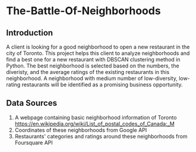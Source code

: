 # The-Battle-Of-Neighborhoods
## Introduction
A client is looking for a good neighborhood to open a new restaurant in the city of Toronto. This project helps this client to analyze neighborhoods and find a best one for a new restaurant with DBSCAN clustering method in Python. The best neighborhood is selected based on the numbers, the diveristy, and the average ratings of the existing restaurants in this neighborhood. A neighborhood with medium number of low-diversity, low-rating restaurants will be identified as a promising business opportunity.

## Data Sources
1. A webpage containing basic neighborhood information of Toronto
https://en.wikipedia.org/wiki/List_of_postal_codes_of_Canada:_M
2. Coordinates of these neighborhoods from Google API
3. Restaurants' categories and ratings around these neighborhoods from Foursquare API

